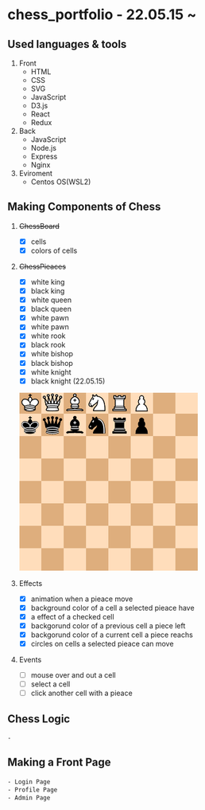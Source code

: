 # chess_portfolio - 22.05.15 ~

## Used languages & tools

1. Front
    - HTML
    - CSS
    - SVG
    - JavaScript
    - D3.js
    - React
    - Redux
2. Back
    - JavaScript
    - Node.js
    - Express
    - Nginx
3. Eviroment
    - Centos OS(WSL2)

## Making Components of Chess

1. ~~ChessBoard~~
    - [x] cells
    - [x] colors of cells

2. ~~ChessPieaces~~
    - [x] white king
    - [x] black king
    - [x] white queen
    - [x] black queen
    - [x] white pawn
    - [x] white pawn
    - [x] white rook
    - [x] black rook
    - [x] white bishop
    - [x] black bishop
    - [x] white knight
    - [x] black knight (22.05.15)

    ![title](Images/items.png)

  
3. Effects
    - [x] animation when a pieace move
    - [x] background color of a cell a selected pieace have
    - [x] a effect of a checked cell
    - [x] backgorund color of a previous cell a piece left
    - [x] backgorund color of a current cell a piece reachs
    - [x] circles on cells a selected pieace can move

4. Events
    - [ ] mouse over and out a cell
    - [ ] select a cell
    - [ ] click another cell with a pieace

## Chess Logic

    - 

## Making a Front Page

    - Login Page
    - Profile Page
    - Admin Page

